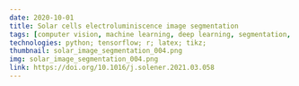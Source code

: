 ```yaml
---
date: 2020-10-01
title: Solar cells electroluminiscence image segmentation
tags: [computer vision, machine learning, deep learning, segmentation, solar energy, energy, anomaly detection, images, detection, unsupervised learning]
technologies: python; tensorflow; r; latex; tikz;
thumbnail: solar_image_segmentation_004.png
img: solar_image_segmentation_004.png
link: https://doi.org/10.1016/j.solener.2021.03.058
---
```

